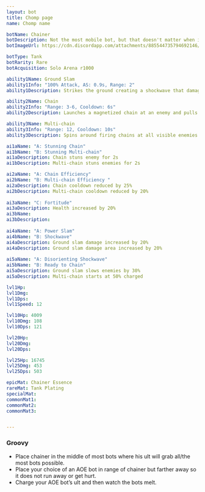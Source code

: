 ```yaml
---
layout: bot
title: Chomp page
name: Chomp name

botName: Chainer
botDescription: Not the most mobile bot, but that doesn't matter when it can bring the fight to itself.
botImageUrl: https://cdn.discordapp.com/attachments/885544735794692146/885545888360054794/chainer.png

botType: Tank
botRarity: Rare
botAcquisition: Solo Arena r1000

ability1Name: Ground Slam
ability1Info: "100% Attack, AS: 0.9s, Range: 2"
ability1Description: Strikes the ground creating a shockwave that damages nearby enemies

ability2Name: Chain
ability2Info: "Range: 3-6, Cooldown: 6s"
ability2Description: Launches a magnetized chain at an enemy and pulls them towards the Chainer

ability3Name: Multi-chain
ability3Info: "Range: 12, Cooldown: 10s"
ability3Description: Spins around firing chains at all visible enemies then pulls them all in together

ai1aName: "A: Stunning Chain"
ai1bName: "B: Stunning Multi-chain"
ai1aDescription: Chain stuns enemy for 2s
ai1bDescription: Multi-chain stuns enemies for 2s

ai2aName: "A: Chain Efficiency"
ai2bName: "B: Multi-chain Efficiency " 
ai2aDescription: Chain cooldown reduced by 25%
ai2bDescription: Multi-chain cooldown reduced by 20%
		
ai3aName: "C: Fortitude"
ai3aDescription: Health increased by 20%
ai3bName:
ai3bDescription:
	
ai4aName: "A: Power Slam"
ai4bName: "B: Shockwave"
ai4aDescription: Ground slam damage increased by 20%
ai4aDescription: Ground slam damage area increased by 20%
	
ai5aName: "A: Disorienting Shockwave"
ai5bName: "B: Ready to Chain"       
ai5aDescription: Ground slam slows enemies by 30%
ai5aDescription: Multi-chain starts at 50% charged

lvl1Hp:
lvl1Dmg:
lvl1Dps:
lvl1Speed: 12

lvl10Hp: 4009
lvl10Dmg: 108
lvl10Dps: 121

lvl20Hp:
lvl20Dmg:
lvl20Dps:

lvl25Hp: 16745
lvl25Dmg: 453
lvl25Dps: 503

epicMat: Chainer Essence
rareMat: Tank Plating
specialMat:
commonMat1:
commonMat2:
commonMat3:


---
```


### Groovy

- Place chainer in the middle of most bots where his ult will grab all/the most bots possible. 
- Place your choice of an AOE bot in range of chainer but farther away so it does not run away or get hurt. 
- Charge your AOE bot’s ult and then watch the bots melt.

